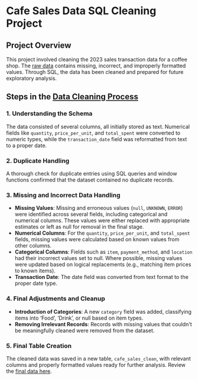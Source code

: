 # Cafe Sales Data SQL Cleaning Project

## Project Overview
This project involved cleaning the 2023 sales transaction data for a coffee shop. The [raw data](https://github.com/Joeelwig/sqldatacleaningproject/blob/main/dirty_cafe_sales.csv)
 contains missing, incorrect, and improperly formatted values. Through SQL, the data has been cleaned and prepared for future exploratory analysis.

## Steps in the [Data Cleaning Process](https://github.com/Joeelwig/sqldatacleaningproject/blob/main/Cafe%20Sales%20Data%20Cleaning.sql)

### 1. Understanding the Schema
The data consisted of several columns, all initially stored as text. Numerical fields like `quantity`, `price_per_unit`, and `total_spent` were converted to numeric types, while the `transaction_date` field was reformatted from text to a proper date.

### 2. Duplicate Handling
A thorough check for duplicate entries using SQL queries and window functions confirmed that the dataset contained no duplicate records.

### 3. Missing and Incorrect Data Handling
- **Missing Values**: Missing and erroneous values (`null`, `UNKNOWN`, `ERROR`) were identified across several fields, including categorical and numerical columns. These values were either replaced with appropriate estimates or left as null for removal in the final stage.
- **Numerical Columns**: For the `quantity`, `price_per_unit`, and `total_spent` fields, missing values were calculated based on known values from other columns.
- **Categorical Columns**: Fields such as `item`, `payment_method`, and `location` had their incorrect values set to null. Where possible, missing values were updated based on logical replacements (e.g., matching item prices to known items).
- **Transaction Date**: The date field was converted from text format to the proper date type.

### 4. Final Adjustments and Cleanup
- **Introduction of Categories**: A new `category` field was added, classifying items into ‘Food’, ‘Drink’, or null based on item types.
- **Removing Irrelevant Records**: Records with missing values that couldn't be meaningfully cleaned were removed from the dataset.

### 5. Final Table Creation
The cleaned data was saved in a new table, `cafe_sales_clean`, with relevant columns and properly formatted values ready for further analysis. Review the [final data here](https://github.com/Joeelwig/sqldatacleaningproject/blob/main/cafe_sales_clean.csv).
